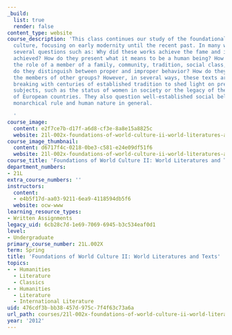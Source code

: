 ```yaml
---
_build:
  list: true
  render: false
content_type: website
course_description: 'This class continues our study of the foundational texts of human
  culture, focusing on early modernity until the recent past. In many ways, this includes
  several questions such as: Why did these works achieve the fame and influence they
  achieved? How do they present what it means to be a human being? How do they describe
  the role of a member of a family, community, tradition, social class, gender? How
  do they distinguish between proper and improper behavior? How do they characterize
  the members of other groups? However, in several ways, these texts are also iconoclastic,
  breaking with centuries of established tradition to shed light on previously unexplored
  subjects, such as the status of women in society or the legacy of the colonial expansion
  of European countries. They also question well-established social beliefs like religion,
  monarchical rule and human nature in general.

  '
course_image:
  content: e2f7ce7b-d17f-a6d8-cf3e-8a8e15a8825c
  website: 21l-002x-foundations-of-world-culture-ii-world-literatures-and-texts-spring-2012
course_image_thumbnail:
  content: d6717f4c-0218-0be3-c581-e24e09df51f6
  website: 21l-002x-foundations-of-world-culture-ii-world-literatures-and-texts-spring-2012
course_title: 'Foundations of World Culture II: World Literatures and Texts'
department_numbers:
- 21L
extra_course_numbers: ''
instructors:
  content:
  - e4b5f17d-aa03-9211-6ea9-4118594db5f6
  website: ocw-www
learning_resource_types:
- Written Assignments
legacy_uid: 6cb28c7d-1e69-7069-6945-b3c534eaf0d1
level:
- Undergraduate
primary_course_number: 21L.002X
term: Spring
title: 'Foundations of World Culture II: World Literatures and Texts'
topics:
- - Humanities
  - Literature
  - Classics
- - Humanities
  - Literature
  - International Literature
uid: 476cdf3b-bb38-457d-975c-7f4f63c73a6a
url_path: courses/21l-002x-foundations-of-world-culture-ii-world-literatures-and-texts-spring-2012
year: '2012'
---
```

